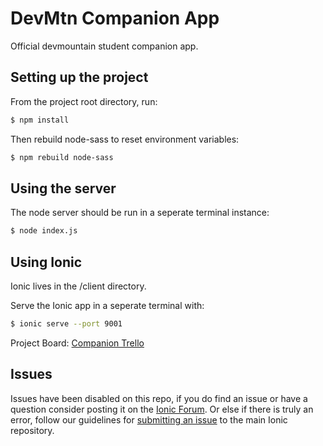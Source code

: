 # DevMtn Companion App
Official devmountain student companion app.

## Setting up the project

From the project root directory, run:

```bash
$ npm install
```

Then rebuild node-sass to reset environment variables:

```bash
$ npm rebuild node-sass
```

## Using the server

The node server should be run in a seperate terminal instance:

```bash
$ node index.js
```

## Using Ionic

Ionic lives in the /client directory.

Serve the Ionic app in a seperate terminal with:

```bash
$ ionic serve --port 9001
```

Project Board: [Companion Trello](https://trello.com/b/kJjFH4UV/dm-companion)

## Issues
Issues have been disabled on this repo, if you do find an issue or have a question consider posting it on the [Ionic Forum](http://forum.ionicframework.com/).  Or else if there is truly an error, follow our guidelines for [submitting an issue](http://ionicframework.com/submit-issue/) to the main Ionic repository.
